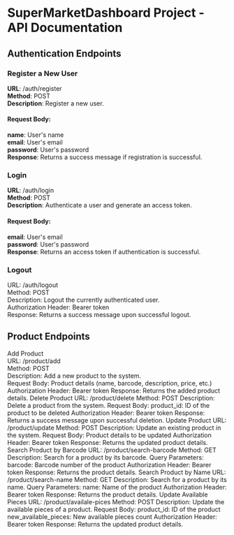 # SuperMarketDashboard Project - API Documentation 

## Authentication Endpoints
### Register a New User
**URL**: /auth/register <br>
**Method**: POST <br>
**Description**: Register a new user. <br>
#### Request Body:
**name**: User's name <br>
**email**: User's email <br>
**password**: User's password <br>
**Response**: Returns a success message if registration is successful. <br>
### Login
**URL**: /auth/login <br>
**Method**: POST <br>
**Description**: Authenticate a user and generate an access token. <br>
#### Request Body:
**email**: User's email <br>
**password**: User's password <br>
**Response**: Returns an access token if authentication is successful. <br>
### Logout
URL: /auth/logout <br>
Method: POST <br>
Description: Logout the currently authenticated user. <br>
Authorization Header: Bearer token <br>
Response: Returns a success message upon successful logout. <br>

## Product Endpoints
Add Product <br>
URL: /product/add <br>
Method: POST <br>
Description: Add a new product to the system. <br>
Request Body:
Product details (name, barcode, description, price, etc.)
Authorization Header: Bearer token
Response: Returns the added product details.
Delete Product
URL: /product/delete
Method: POST
Description: Delete a product from the system.
Request Body:
product_id: ID of the product to be deleted
Authorization Header: Bearer token
Response: Returns a success message upon successful deletion.
Update Product
URL: /product/update
Method: POST
Description: Update an existing product in the system.
Request Body:
Product details to be updated
Authorization Header: Bearer token
Response: Returns the updated product details.
Search Product by Barcode
URL: /product/search-barcode
Method: GET
Description: Search for a product by its barcode.
Query Parameters:
barcode: Barcode number of the product
Authorization Header: Bearer token
Response: Returns the product details.
Search Product by Name
URL: /product/search-name
Method: GET
Description: Search for a product by its name.
Query Parameters:
name: Name of the product
Authorization Header: Bearer token
Response: Returns the product details.
Update Available Pieces
URL: /product/availale-pices
Method: POST
Description: Update the available pieces of a product.
Request Body:
product_id: ID of the product
new_available_pieces: New available pieces count
Authorization Header: Bearer token
Response: Returns the updated product details.
